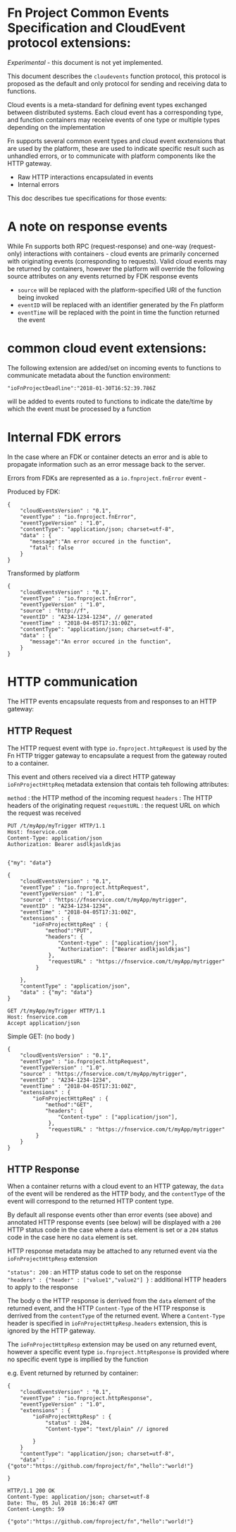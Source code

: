 # Fn Project Common Events Specification  and CloudEvent protocol extensions: 

*Experimental*  - this document is not yet implemented. 

This document describes the `cloudevents` function protocol, this protocol is proposed as the default and only protocol for sending and receiving data to functions. 


Cloud events is a meta-standard for defining event types exchanged between distributed systems. Each cloud event has a corresponding type, and function containers may receive events of one type or multiple types depending on the implementation 



Fn supports several common event types and cloud event exxtensions that are used by the platform, these are used to indicate specific result such as unhandled errors, or to communicate with platform components like the HTTP gateway. 


* Raw HTTP interactions encapsulated in events 
* Internal errors 

This doc describes tue specifications for those events: 


# A note on response events

While Fn supports both RPC (request-response) and one-way (request-only) interactions with containers - cloud events are primarily concerned with originating events (corresponding to requests). Valid cloud events may be returned by containers, however the platform will override the following source attributes on any events returned by FDK response events 

*  `source` will be replaced with the platform-specified URI of the function being invoked 
* `eventID` will be replaced with an identifier generated by the Fn platform
* `eventTime` will be replaced with the point in time the function returned the event  

# common cloud event extensions: 

The following extension  are added/set on incoming events to functions to communicate metadata about the function environment: 

`"ioFnProjectDeadline":"2018-01-30T16:52:39.786Z`
 
will be added to events routed to functions to indicate the date/time by which the event must be processed by a function 


# Internal FDK errors 

In the case where an FDK or container detects an error and is able to propagate information such as an error message back to the server. 


Errors from FDKs are represented as a `io.fnproject.fnError` event - 

Produced by FDK: 
```
{
    "cloudEventsVersion" : "0.1",
    "eventType" : "io.fnproject.fnError",
    "eventTypeVersion" : "1.0",
    "contentType": "application/json; charset=utf-8",
    "data" : {
       "message":"An error occured in the function",
       "fatal": false 
    }
}
```


Transformed by platform 
```
{
    "cloudEventsVersion" : "0.1",
    "eventType" : "io.fnproject.fnError",
    "eventTypeVersion" : "1.0",
    "source" : "http://f",
    "eventID" : "A234-1234-1234", // generated 
    "eventTime" : "2018-04-05T17:31:00Z",
    "contentType": "application/json; charset=utf-8",
    "data" : {
       "message":"An error occured in the function",
    }
}
```



# HTTP communication 

The HTTP events encapsulate requests from and responses to an  HTTP gateway: 

## HTTP Request 

The HTTP request event with type `io.fnproject.httpRequest` is used by the Fn HTTP trigger gateway to encapsulate a request from the gateway routed to a container. 

This event and others received via a direct HTTP gateway  `ioFnProjectHttpReq` metadata extension that contais teh following attributes: 

`method` : the HTTP method of the incoming request
`headers` : The HTTP headers of the originating request
`requestURL` : the request URL on which the request was received 

```
PUT /t/myApp/myTrigger HTTP/1.1
Host: fnservice.com
Content-Type: application/json
Authorization: Bearer asdlkjasldkjas


{"my": "data"}
```

```
{
    "cloudEventsVersion" : "0.1",
    "eventType" : "io.fnproject.httpRequest",
    "eventTypeVersion" : "1.0",
    "source" : "https://fnservice.com/t/myApp/mytrigger",
    "eventID" : "A234-1234-1234",
    "eventTime" : "2018-04-05T17:31:00Z",
    "extensions" : {
        "ioFnProjectHttpReq" : {
            "method":"PUT",
            "headers": {
                "Content-type" : ["application/json"],
                "Authorization": ["Bearer asdlkjasldkjas"]
             },
             "requestURL" : "https://fnservice.com/t/myApp/mytrigger"
         }
         
    },
    "contentType" : "application/json",
    "data" : {"my": "data"}
}

```


```
GET /t/myApp/myTrigger HTTP/1.1
Host: fnservice.com
Accept application/json 
```

Simple GET: (no body )
```
{
    "cloudEventsVersion" : "0.1",
    "eventType" : "io.fnproject.httpRequest",
    "eventTypeVersion" : "1.0",
    "source" : "https://fnservice.com/t/myApp/mytrigger",
    "eventID" : "A234-1234-1234",
    "eventTime" : "2018-04-05T17:31:00Z",
    "extensions" : {
        "ioFnProjectHttpReq" : {
            "method":"GET",
            "headers": {
                "Content-type" : ["application/json"],
             },
             "requestURL" : "https://fnservice.com/t/myApp/mytrigger"
         }
    }
}
```


## HTTP Response 

When a container returns with a cloud event to an HTTP gateway, the `data` of the event will be rendered as the HTTP body, and the `contentType` of the event will correspond to the returned HTTP content type.
 
By default all response events other than error events (see above) and annotated HTTP response events (see below) will be displayed with a `200` HTTP status code in the case where a `data` element is set or a `204` status code in the case here no `data` element is set.  



HTTP response metadata may be attached to any  returned event via the `ioFnProjectHttpResp` extension

 `"status": 200` : an HTTP status code to set on the response  
 `"headers" : {"header" : ["value1","value2"] }` : additional HTTP headers to apply to the response 

The body  o the HTTP response is derrived from the `data` element of the returned event, and the HTTP `Content-Type` of the HTTP response is derrived from the `contentType` of the returned event. Where a `Content-Type` header is specified in `ioFnProjectHttpResp.headers` extension, this is ignored by the HTTP gateway.   

The `ioFnProjectHttpResp` extension may be used on any returned event, however a specific event type `io.fnproject.httpResponse` is provided where no specific event type is impllied by the function 

e.g. Event returned by returned by container: 
```
{
    "cloudEventsVersion" : "0.1",
    "eventType" : "io.fnproject.httpResponse",
    "eventTypeVersion" : "1.0",
    "extensions" : {
        "ioFnProjectHttpResp" : {
            "status" : 204,
            "Content-type": "text/plain" // ignored 
        
        }
    }
    "contentType": "application/json; charset=utf-8",
    "data" : {"goto":"https://github.com/fnproject/fn","hello":"world!"}
   
}
```


```
HTTP/1.1 200 OK 
Content-Type: application/json; charset=utf-8
Date: Thu, 05 Jul 2018 16:36:47 GMT
Content-Length: 59

{"goto":"https://github.com/fnproject/fn","hello":"world!"}

```


